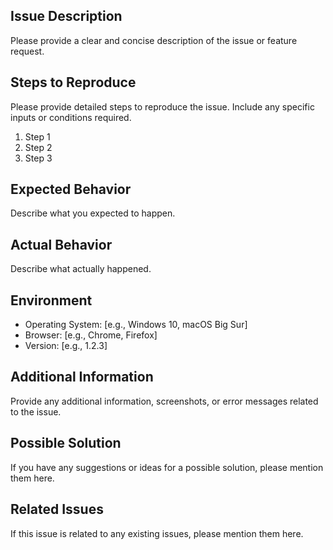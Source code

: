 ## Issue Description

Please provide a clear and concise description of the issue or feature request.

## Steps to Reproduce

Please provide detailed steps to reproduce the issue. Include any specific inputs or conditions required.

1. Step 1
2. Step 2
3. Step 3

## Expected Behavior

Describe what you expected to happen.

## Actual Behavior

Describe what actually happened.

## Environment

- Operating System: [e.g., Windows 10, macOS Big Sur]
- Browser: [e.g., Chrome, Firefox]
- Version: [e.g., 1.2.3]

## Additional Information

Provide any additional information, screenshots, or error messages related to the issue.

## Possible Solution

If you have any suggestions or ideas for a possible solution, please mention them here.

## Related Issues

If this issue is related to any existing issues, please mention them here.

